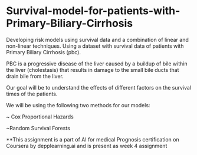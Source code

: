 # Survival-model-for-patients-with-Primary-Biliary-Cirrhosis

Developing risk models using survival data and a combination of linear and non-linear techniques. Using a dataset with survival data of patients with Primary Biliary Cirrhosis (pbc).

PBC is a progressive disease of the liver caused by a buildup of bile within the liver (cholestasis) that results in damage to the small bile ducts that drain bile from the liver.

Our goal will be to understand the effects of different factors on the survival times of the patients. 

We will be using the following two methods for our models:

~ Cox Proportional Hazards

~Random Survival Forests



**This assignment is a part of AI for medical Prognosis certification on Coursera by depplearning.ai and is present as week 4 assignment
